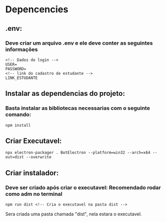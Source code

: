 # Depencencies

## .env:
### Deve criar um arquivo .env e ele deve conter as seguintes informações
    <!-- Dados do login -->
    USER=
    PASSWORD=
    <!-- link do cadastro de estudante -->
    LINK_ESTUDANTE 

## Instalar as dependencias do projeto:
### Basta instalar as bibliotecas necessarias com o seguinte comando:
    npm install

## Criar Executavel:
    npx electron-packager . BotElectron --platform=win32 --arch=x64 --out=dist --overwrite
## Criar instalador:
### Deve ser criado após criar o executavel: Recomendado rodar como adm no terminal
    npm run dist <!-- Cria o executavel na pasta dist -->
Sera criada uma pasta chamada "dist", nela estara o executavel.